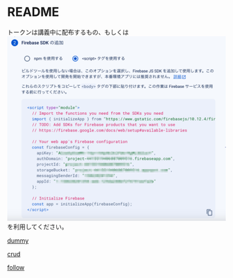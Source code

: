 # README

トークンは講義中に配布するもの、もしくは
![alt text](image.png)
を利用してください。

[dummy](./before/dummy.html)

[crud](./before/index.html)

[follow](./after/index.html)
